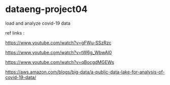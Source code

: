 # dataeng-project04
load and analyze covid-19 data

ref links :

https://www.youtube.com/watch?v=gFWu-SSzRzc

https://www.youtube.com/watch?v=tW6g_WbwAl0

https://www.youtube.com/watch?v=qBocgdMGEWs

https://aws.amazon.com/blogs/big-data/a-public-data-lake-for-analysis-of-covid-19-data/
